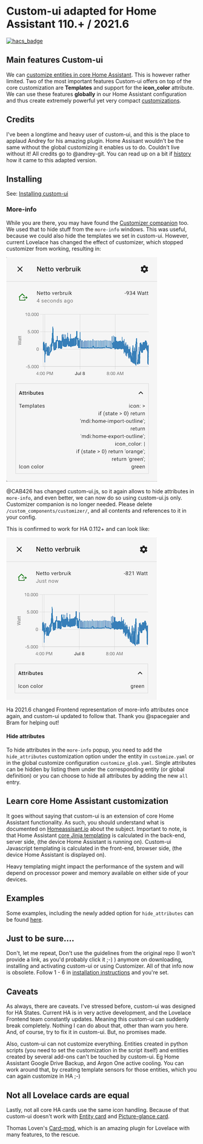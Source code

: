 # Custom-ui adapted for Home Assistant 110.+ / 2021.6

[![hacs_badge](https://img.shields.io/badge/HACS-Default-orange.svg)](https://github.com/custom-components/hacs)

## Main features Custom-ui
We can [customize entities in core Home Assistant](https://www.home-assistant.io/docs/configuration/customizing-devices/). This is however rather limited. Two of the most important features Custom-ui offers on top of the core customization are **Templates** and support for the **icon_color** attribute. We can use these features **globally** in our Home Assistant configuration and thus create extremely powerful yet very compact [customizations](https://github.com/Mariusthvdb/custom-ui/blob/master/EXAMPLES.md).

## Credits
I've been a longtime and heavy user of custom-ui, and this is the place to applaud Andrey for his amazing plugin. Home Assisant wouldn't be the same without the global customizing it enables us to do. Couldn't live without it!
All credits go to @andrey-git. 
You can read up on a bit if [history](https://github.com/Mariusthvdb/custom-ui/blob/master/HISTORY.md) how it came to this adapted version.

## Installing

See: [Installing custom-ui](https://github.com/Mariusthvdb/custom-ui/blob/master/INSTALLING.md)

### More-info
 While you are there, you may have found the [Customizer companion](https://github.com/andrey-git/home-assistant-customizer) too. We used that to hide stuff from the `more-info` windows. This was useful, because we could also hide the templates we set in custom-ui. However, current Lovelace has changed the effect of customizer, which stopped customizer from working, resulting in:

![more-info](https://github.com/Mariusthvdb/custom-ui/blob/master/templates-in-more-info.png)

@CAB426 has changed custom-ui.js, so it again allows to hide attributes in `more-info`, and even better, we can now do so using custom-ui.js only.
Customizer companion is no longer needed. Please delete `/custom_components/customizer/`, and all contents and references to it in your config.

This is confirmed to work for HA 0.112+ and can look like:

![more-info](https://github.com/Mariusthvdb/custom-ui/blob/master/hidden-templates-more-info.png)

Ha 2021.6 changed Frontend representation of more-info attributes once again, and custom-ui updated to follow that. Thank you @spacegaier and Bram for helping out!

#### Hide attributes
To hide attributes in the `more-info` popup, you need to add the `hide_attributes` customization option under the entity in `customize.yaml` or in the global customize configuration `customize_glob.yaml`. 
Single attributes can be hidden by listing them under the corresponding entity (or global definition) or you can choose to hide all attributes by adding the new `all` entry.

## Learn core Home Assistant customization 
It goes without saying that custom-ui is an extension of core Home Assistant functionality. As such, you should understand what is documented on [Homeassisant.io](https://www.home-assistant.io/docs/configuration/customizing-devices/) about the subject. 
Important to note, is that Home Assistant [core Jinja templating](https://home-assistant.io/docs/configuration/templating/) is calculated in the back-end, server side, (the device Home Assistant is running on). Custom-ui Javascript templating is calculated in the front-end, browser side, (the device Home Assistant is displayed on). 

Heavy templating might impact the performance of the system and will depend on processor power and memory available on either side of your devices.

## Examples
Some examples, including the newly added option for `hide_attributes` can be found [here](https://github.com/Mariusthvdb/custom-ui/blob/master/EXAMPLES.md).

## Just to be sure....
Don't, let me repeat, Don't use the guidelines from the original repo (I won't provide a link, as you'd probably click it ;-) ) anymore on downloading, installing and activating custom-ui or using Customizer. All of that info now is obsolete. Follow 1 - 6 in [installation instructions](https://github.com/Mariusthvdb/custom-ui/blob/master/INSTALLING.md) and you're set.

## Caveats
As always, there are caveats. I've stressed before, custom-ui was designed for HA States. Current HA is in very active development, and the Lovelace Frontend team constantly updates. Meaning this custom-ui can suddenly break completely. Nothing I can do about that, other than warn you here. And, of course, try to fix it in custom-ui. But, no promises made.

Also, custom-ui can not customize everything. Entities created in python scripts (you need to set the customization in the script itself) and entities created by several add-ons can't be touched by custom-ui. Eg Home Assistant Google Drive Backup, and Argon One active cooling. You can work around that, by creating template sensors for those entities, which you can again customize in HA ;-)

## Not all Lovelace cards are equal
Lastly, not all core HA cards use the same icon handling. Because of that custom-ui doesn't work with [Entity card](https://www.home-assistant.io/lovelace/entity/) and [Picture-glance card](https://www.home-assistant.io/lovelace/picture-glance/).

Thomas Loven's [Card-mod](https://github.com/thomasloven/lovelace-card-mod), which is an amazing plugin for Lovelace with many features, to the rescue.
